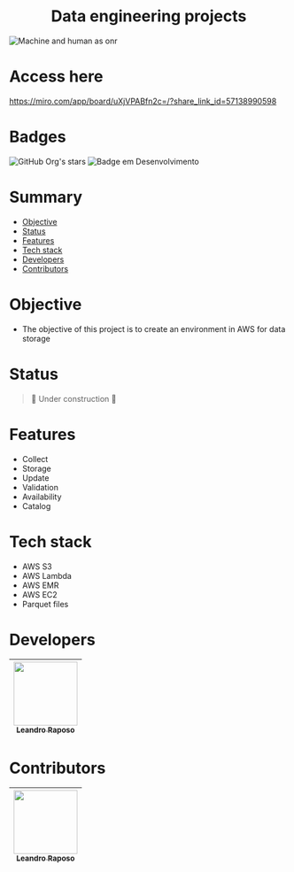 <h1 align="center"> Data engineering projects </h1>

![Machine and human as onr](https://github.com/leandro-raposo/projects/blob/1b00750869b9fda536b18f4be51234cc0e770a22/machine-learning.jpg)

# Access here
https://miro.com/app/board/uXjVPABfn2c=/?share_link_id=57138990598

# Badges
![GitHub Org's stars](https://img.shields.io/github/stars/leandro-raposo?style=social)
![Badge em Desenvolvimento](http://img.shields.io/static/v1?label=STATUS&message=WORK%20IN%20PROGRESS&color=GREEN&style=for-the-badge)

# Summary 

* [Objective](#objective)
* [Status](#status)
* [Features](#features)
* [Tech stack](#tech-stack)
* [Developers](#developers)
* [Contributors](#contributors)

# Objective
- The objective of this project is to create an environment in AWS for data storage

# Status
> :construction: Under construction :construction:

# Features
- Collect
- Storage
- Update
- Validation
- Availability
- Catalog

# Tech stack
- AWS S3
- AWS Lambda
- AWS EMR
- AWS EC2
- Parquet files

# Developers
| [<img src="https://avatars.githubusercontent.com/u/79737458?v=4" width=115><br><sub>Leandro Raposo</sub>](https://github.com/leandro-raposo) |
| :---: |

# Contributors
| [<img src="https://avatars.githubusercontent.com/u/40493928?v=4" width=115><br><sub>Leandro Raposo</sub>](https://github.com/brunojardim) |
| :---: |
